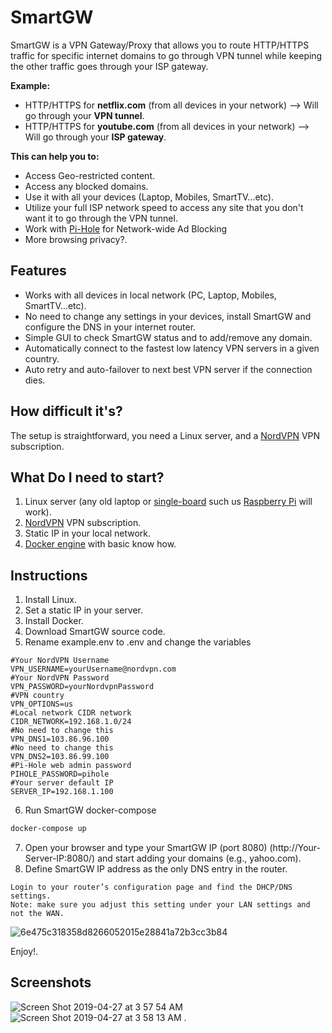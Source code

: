 # SmartGW

SmartGW is a VPN Gateway/Proxy that allows you to route HTTP/HTTPS traffic for specific internet domains to go through VPN tunnel while keeping the other traffic goes through your ISP gateway.

**Example:**
- HTTP/HTTPS for **netflix.com** (from all devices in your network) --> Will go through your **VPN tunnel**.
- HTTP/HTTPS for **youtube.com** (from all devices in your network) --> Will go through your **ISP gateway**.

**This can help you to:**
- Access Geo-restricted content.
- Access any blocked domains.
- Use it with all your devices (Laptop, Mobiles, SmartTV...etc).
- Utilize your full ISP network speed to access any site that you don't want it to go through the VPN tunnel.
- Work with <a href="https://pi-hole.net/">Pi-Hole</a> for Network-wide Ad Blocking
- More browsing privacy?.

## Features
* Works with all devices in local network (PC, Laptop, Mobiles, SmartTV...etc).
* No need to change any settings in your devices, install SmartGW and configure the DNS in your internet router.
* Simple GUI to check SmartGW status and to add/remove any domain.
* Automatically connect to the fastest low latency VPN servers in a given country.
* Auto retry and auto-failover to next best VPN server if the connection dies.

## How difficult it's?
The setup is straightforward, you need a Linux server, and a <a href="http://nordvpn.com">NordVPN</a> VPN subscription.

## What Do I need to start?
1. Linux server (any old laptop or <a href="https://en.wikipedia.org/wiki/Single-board_computer">single-board</a> such us <a href="https://www.raspberrypi.org/">Raspberry Pi</a> will work).
2. <a href="http://nordvpn.com">NordVPN</a> VPN subscription.
3. Static IP in your local network.
4. <a href="https://docker.com/">Docker engine</a> with basic know how.

## Instructions
1. Install Linux.
2. Set a static IP in your server.
3. Install Docker.
4. Download SmartGW source code.
5. Rename example.env to .env and change the variables
```
#Your NordVPN Username
VPN_USERNAME=yourUsername@nordvpn.com
#Your NordVPN Password
VPN_PASSWORD=yourNordvpnPassword
#VPN country
VPN_OPTIONS=us
#Local network CIDR network
CIDR_NETWORK=192.168.1.0/24
#No need to change this
VPN_DNS1=103.86.96.100
#No need to change this
VPN_DNS2=103.86.99.100
#Pi-Hole web admin password
PIHOLE_PASSWORD=pihole
#Your server default IP
SERVER_IP=192.168.1.100
```
6. Run SmartGW docker-compose
``` bash
docker-compose up
```
7. Open your browser and type your SmartGW IP (port 8080) (http://Your-Server-IP:8080/) and start adding your domains (e.g., yahoo.com).
8. Define SmartGW IP address as the only DNS entry in the router.
```
Login to your router’s configuration page and find the DHCP/DNS settings. 
Note: make sure you adjust this setting under your LAN settings and not the WAN.
```
![6e475c318358d8266052015e28841a72b3cc3b84](https://user-images.githubusercontent.com/957921/44320410-9cccc200-a44a-11e8-88fe-570d01eb2e93.png)

Enjoy!.

## Screenshots
![Screen Shot 2019-04-27 at 3 57 54 AM](https://user-images.githubusercontent.com/957921/56842702-fc645280-68a0-11e9-83df-0a9c4089a87e.png)
![Screen Shot 2019-04-27 at 3 58 13 AM](https://user-images.githubusercontent.com/957921/56842707-fff7d980-68a0-11e9-975b-1e81e1bc6133.png)
.
